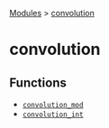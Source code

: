 [Modules](../index.md) > [convolution]()

# convolution

## Functions

- [`convolution_mod`](./convolution_mod.md)
- [`convolution_int`](./convolution_int.md)

